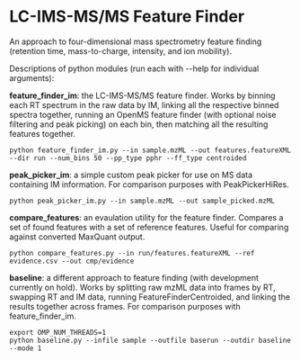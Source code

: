 # LC-IMS-MS/MS Feature Finder

An approach to four-dimensional mass spectrometry feature finding (retention time, mass-to-charge, intensity, and ion mobility).

Descriptions of python modules (run each with --help for individual arguments):

**feature_finder_im**: the LC-IMS-MS/MS feature finder. Works by binning each RT spectrum in the raw data by IM, linking all the respective binned spectra together, running an OpenMS feature finder (with optional noise filtering and peak picking) on each bin, then matching all the resulting features together.
```
python feature_finder_im.py --in sample.mzML --out features.featureXML --dir run --num_bins 50 --pp_type pphr --ff_type centroided
```

**peak_picker_im**: a simple custom peak picker for use on MS data containing IM information. For comparison purposes with PeakPickerHiRes.
```
python peak_picker_im.py --in sample.mzML --out sample_picked.mzML
```

**compare_features**: an evaulation utility for the feature finder. Compares a set of found features with a set of reference features. Useful for comparing against converted MaxQuant output.
```
python compare_features.py --in run/features.featureXML --ref evidence.csv --out cmp/evidence
```

**baseline**: a different approach to feature finding (with development currently on hold). Works by splitting raw mzML data into frames by RT, swapping RT and IM data, running FeatureFinderCentroided, and linking the results together across frames. For comparison purposes with feature_finder_im.
```
export OMP_NUM_THREADS=1
python baseline.py --infile sample --outfile baserun --outdir baseline --mode 1
```
